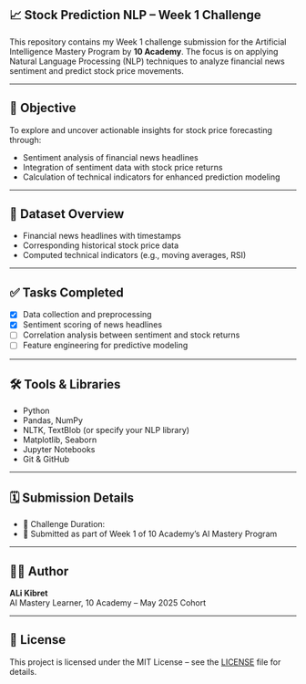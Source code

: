 ## 📈 Stock Prediction NLP – Week 1 Challenge

This repository contains my Week 1 challenge submission for the Artificial Intelligence Mastery Program by **10 Academy**. The focus is on applying Natural Language Processing (NLP) techniques to analyze financial news sentiment and predict stock price movements.

---

## 🧠 Objective

To explore and uncover actionable insights for stock price forecasting through:

- Sentiment analysis of financial news headlines  
- Integration of sentiment data with stock price returns  
- Calculation of technical indicators for enhanced prediction modeling  

---

## 📂 Dataset Overview

- Financial news headlines with timestamps  
- Corresponding historical stock price data  
- Computed technical indicators (e.g., moving averages, RSI)  

---

## ✅ Tasks Completed

- [x] Data collection and preprocessing  
- [x] Sentiment scoring of news headlines  
- [ ] Correlation analysis between sentiment and stock returns  
- [ ] Feature engineering for predictive modeling  

---

## 🛠️ Tools & Libraries

- Python  
- Pandas, NumPy  
- NLTK, TextBlob (or specify your NLP library)  
- Matplotlib, Seaborn  
- Jupyter Notebooks  
- Git & GitHub  

---

## 🗓️ Submission Details

- 📅 Challenge Duration: 
- 🧪 Submitted as part of Week 1 of 10 Academy’s AI Mastery Program  

---

## 👨‍🎓 Author

**ALi Kibret**  
AI Mastery Learner, 10 Academy – May 2025 Cohort  

---

## 📜 License

This project is licensed under the MIT License – see the [LICENSE](LICENSE) file for details.
